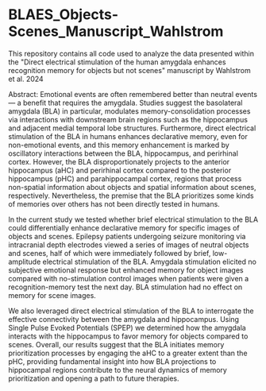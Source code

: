 # BLAES_Objects-Scenes_Manuscript_Wahlstrom
This repository contains all code used to analyze the data presented within the "Direct electrical stimulation of the human amygdala enhances recognition memory for objects but not scenes" manuscript by Wahlstrom et al. 2024

Abstract:
Emotional events are often remembered better than neutral events — a benefit that requires the amygdala. Studies suggest the basolateral amygdala (BLA) in particular, modulates memory-consolidation processes via interactions with downstream brain regions such as the hippocampus and adjacent medial temporal lobe structures. Furthermore, direct electrical stimulation of the BLA in humans enhances declarative memory, even for non-emotional events, and this memory enhancement is marked by oscillatory interactions between the BLA, hippocampus, and perirhinal cortex. However, the BLA disproportionately projects to the anterior hippocampus (aHC) and perirhinal cortex compared to the posterior hippocampus (pHC) and parahippocampal cortex, regions that process non-spatial information about objects and spatial information about scenes, respectively. Nevertheless, the premise that the BLA prioritizes some kinds of memories over others has not been directly tested in humans. 

In the current study we tested whether brief electrical stimulation to the BLA could differentially enhance declarative memory for specific images of objects and scenes. Epilepsy patients undergoing seizure monitoring via intracranial depth electrodes viewed a series of images of neutral objects and scenes, half of which were immediately followed by brief, low-amplitude electrical stimulation of the BLA. Amygdala stimulation elicited no subjective emotional response but enhanced memory for object images compared with no-stimulation control images when patients were given a recognition-memory test the next day. BLA stimulation had no effect on memory for scene images. 

We also leveraged direct electrical stimulation of the BLA to interrogate the effective connectivity between the amygdala and hippocampus. Using Single Pulse Evoked Potentials (SPEP) we determined how the amygdala interacts with the hippocampus to favor memory for objects compared to scenes. Overall, our results suggest that the BLA initiates memory prioritization processes by engaging the aHC to a greater extent than the pHC, providing fundamental insight into how BLA projections to hippocampal regions contribute to the neural dynamics of memory prioritization and opening a path to future therapies. 

